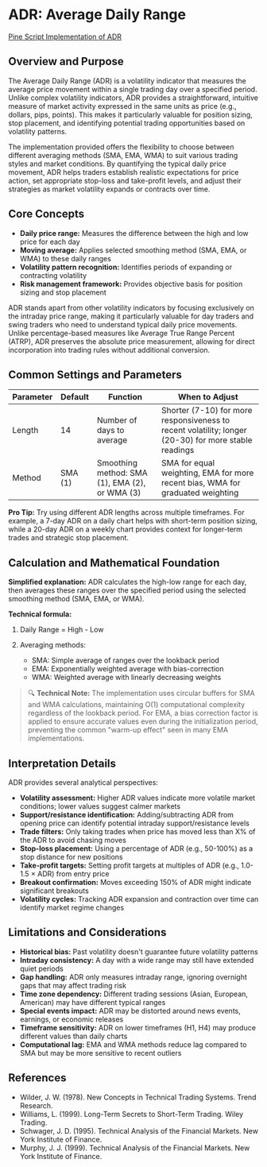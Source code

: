 # ADR: Average Daily Range

[Pine Script Implementation of ADR](https://github.com/mihakralj/pinescript/blob/main/indicators/volatility/adr.pine)

## Overview and Purpose

The Average Daily Range (ADR) is a volatility indicator that measures the average price movement within a single trading day over a specified period. Unlike complex volatility indicators, ADR provides a straightforward, intuitive measure of market activity expressed in the same units as price (e.g., dollars, pips, points). This makes it particularly valuable for position sizing, stop placement, and identifying potential trading opportunities based on volatility patterns.

The implementation provided offers the flexibility to choose between different averaging methods (SMA, EMA, WMA) to suit various trading styles and market conditions. By quantifying the typical daily price movement, ADR helps traders establish realistic expectations for price action, set appropriate stop-loss and take-profit levels, and adjust their strategies as market volatility expands or contracts over time.

## Core Concepts

* **Daily price range:** Measures the difference between the high and low price for each day
* **Moving average:** Applies selected smoothing method (SMA, EMA, or WMA) to these daily ranges
* **Volatility pattern recognition:** Identifies periods of expanding or contracting volatility
* **Risk management framework:** Provides objective basis for position sizing and stop placement

ADR stands apart from other volatility indicators by focusing exclusively on the intraday price range, making it particularly valuable for day traders and swing traders who need to understand typical daily price movements. Unlike percentage-based measures like Average True Range Percent (ATRP), ADR preserves the absolute price measurement, allowing for direct incorporation into trading rules without additional conversion.

## Common Settings and Parameters

| Parameter | Default | Function | When to Adjust |
|-----------|---------|----------|---------------|
| Length | 14 | Number of days to average | Shorter (7-10) for more responsiveness to recent volatility; longer (20-30) for more stable readings |
| Method | SMA (1) | Smoothing method: SMA (1), EMA (2), or WMA (3) | SMA for equal weighting, EMA for more recent bias, WMA for graduated weighting |

**Pro Tip:** Try using different ADR lengths across multiple timeframes. For example, a 7-day ADR on a daily chart helps with short-term position sizing, while a 20-day ADR on a weekly chart provides context for longer-term trades and strategic stop placement.

## Calculation and Mathematical Foundation

**Simplified explanation:**
ADR calculates the high-low range for each day, then averages these ranges over the specified period using the selected smoothing method (SMA, EMA, or WMA).

**Technical formula:**

1. Daily Range = High - Low

2. Averaging methods:
   - SMA: Simple average of ranges over the lookback period
   - EMA: Exponentially weighted average with bias-correction
   - WMA: Weighted average with linearly decreasing weights

> 🔍 **Technical Note:** The implementation uses circular buffers for SMA and WMA calculations, maintaining O(1) computational complexity regardless of the lookback period. For EMA, a bias correction factor is applied to ensure accurate values even during the initialization period, preventing the common "warm-up effect" seen in many EMA implementations.

## Interpretation Details

ADR provides several analytical perspectives:

* **Volatility assessment:** Higher ADR values indicate more volatile market conditions; lower values suggest calmer markets
* **Support/resistance identification:** Adding/subtracting ADR from opening price can identify potential intraday support/resistance levels
* **Trade filters:** Only taking trades when price has moved less than X% of the ADR to avoid chasing moves
* **Stop-loss placement:** Using a percentage of ADR (e.g., 50-100%) as a stop distance for new positions
* **Take-profit targets:** Setting profit targets at multiples of ADR (e.g., 1.0-1.5 × ADR) from entry price
* **Breakout confirmation:** Moves exceeding 150% of ADR might indicate significant breakouts
* **Volatility cycles:** Tracking ADR expansion and contraction over time can identify market regime changes

## Limitations and Considerations

* **Historical bias:** Past volatility doesn't guarantee future volatility patterns
* **Intraday consistency:** A day with a wide range may still have extended quiet periods
* **Gap handling:** ADR only measures intraday range, ignoring overnight gaps that may affect trading risk
* **Time zone dependency:** Different trading sessions (Asian, European, American) may have different typical ranges
* **Special events impact:** ADR may be distorted around news events, earnings, or economic releases
* **Timeframe sensitivity:** ADR on lower timeframes (H1, H4) may produce different values than daily charts
* **Computational lag:** EMA and WMA methods reduce lag compared to SMA but may be more sensitive to recent outliers

## References

* Wilder, J. W. (1978). New Concepts in Technical Trading Systems. Trend Research.
* Williams, L. (1999). Long-Term Secrets to Short-Term Trading. Wiley Trading.
* Schwager, J. D. (1995). Technical Analysis of the Financial Markets. New York Institute of Finance.
* Murphy, J. J. (1999). Technical Analysis of the Financial Markets. New York Institute of Finance.
